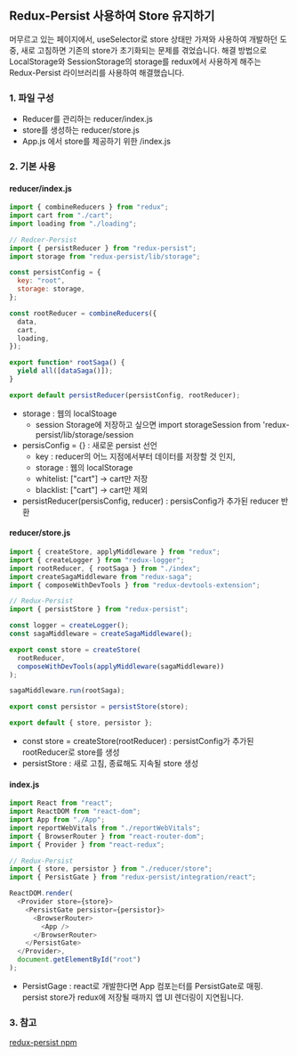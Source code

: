 ## Redux-Persist 사용하여 Store 유지하기

머무르고 있는 페이지에서, useSelector로 store 상태만 가져와 사용하여 개발하던 도중, 새로 고침하면 기존의 store가 초기화되는 문제를 겪었습니다.
해결 방법으로 LocalStorage와 SessionStorage의 storage를 redux에서 사용하게 해주는 Redux-Persist 라이브러리를 사용하여 해결했습니다.

### 1. 파일 구성

- Reducer를 관리하는 reducer/index.js
- store를 생성하는 reducer/store.js
- App.js 에서 store를 제공하기 위한 /index.js

### 2. 기본 사용

#### reducer/index.js

```javascript
import { combineReducers } from "redux";
import cart from "./cart";
import loading from "./loading";

// Redcer-Persist
import { persistReducer } from "redux-persist";
import storage from "redux-persist/lib/storage";

const persistConfig = {
  key: "root",
  storage: storage,
};

const rootReducer = combineReducers({
  data,
  cart,
  loading,
});

export function* rootSaga() {
  yield all([dataSaga()]);
}

export default persistReducer(persistConfig, rootReducer);
```

- storage : 웹의 localStoage
  - session Storage에 저장하고 싶으면 import storageSession from 'redux-persist/lib/storage/session
- persisConfig = {} : 새로운 persist 선언
  - key : reducer의 어느 지점에서부터 데이터를 저장할 것 인지,
  - storage : 웹의 localStorage
  - whitelist: ["cart"] -> cart만 저장
  - blacklist: ["cart"] -> cart만 제외
- persistReducer(persisConfig, reducer) : persisConfig가 추가된 reducer 반환

#### reducer/store.js

```javascript
import { createStore, applyMiddleware } from "redux";
import { createLogger } from "redux-logger";
import rootReducer, { rootSaga } from "./index";
import createSagaMiddleware from "redux-saga";
import { composeWithDevTools } from "redux-devtools-extension";

// Redux-Persist
import { persistStore } from "redux-persist";

const logger = createLogger();
const sagaMiddleware = createSagaMiddleware();

export const store = createStore(
  rootReducer,
  composeWithDevTools(applyMiddleware(sagaMiddleware))
);

sagaMiddleware.run(rootSaga);

export const persistor = persistStore(store);

export default { store, persistor };
```

- const store = createStore(rootReducer) : persistConfig가 추가된 rootReducer로 store를 생성
- persistStore : 새로 고침, 종료해도 지속될 store 생성

#### index.js

```javascript
import React from "react";
import ReactDOM from "react-dom";
import App from "./App";
import reportWebVitals from "./reportWebVitals";
import { BrowserRouter } from "react-router-dom";
import { Provider } from "react-redux";

// Redux-Persist
import { store, persistor } from "./reducer/store";
import { PersistGate } from "redux-persist/integration/react";

ReactDOM.render(
  <Provider store={store}>
    <PersistGate persistor={persistor}>
      <BrowserRouter>
        <App />
      </BrowserRouter>
    </PersistGate>
  </Provider>,
  document.getElementById("root")
);
```

- PersistGage : react로 개발한다면 App 컴포는터를 PersistGate로 매핑.
  persist store가 redux에 저장될 때까지 앱 UI 렌더링이 지연됩니다.

### 3. 참고

[redux-persist npm](https://www.npmjs.com/package/redux-persist)
